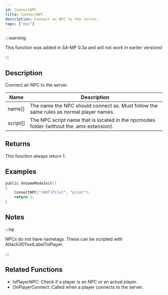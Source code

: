 ```yaml
---
id: ConnectNPC
title: ConnectNPC
description: Connect an NPC to the server.
tags: ["npc"]
---
```


:::warning

This function was added in SA-MP 0.3a and will not work in earlier versions!

:::

## Description

Connect an NPC to the server.

| Name     | Description                                                                              |
| -------- | ---------------------------------------------------------------------------------------- |
| name[]   | The name the NPC should connect as. Must follow the same rules as normal player names.   |
| script[] | The NPC script name that is located in the npcmodes folder (without the .amx extension). |

## Returns

This function always return 1.

## Examples

```c
public OnGameModeInit()
{
    ConnectNPC("[BOT]Pilot", "pilot");
    return 1;
}
```

## Notes

:::tip

NPCs do not have nametags. These can be scripted with Attach3DTextLabelToPlayer.

:::

## Related Functions

- IsPlayerNPC: Check if a player is an NPC or an actual player.
- OnPlayerConnect: Called when a player connects to the server.
